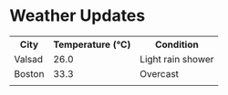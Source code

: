 # Weather Updates

<!-- WEATHER-UPDATE-START -->
<table><tr><th>City</th><th>Temperature (°C)</th><th>Condition</th></tr><tr><td>Valsad</td><td>26.0</td><td>Light rain shower</td></tr><tr><td>Boston</td><td>33.3</td><td>Overcast</td></tr><tr><td></td><td></td><td></td></tr></table>
<!-- WEATHER-UPDATE-END -->
